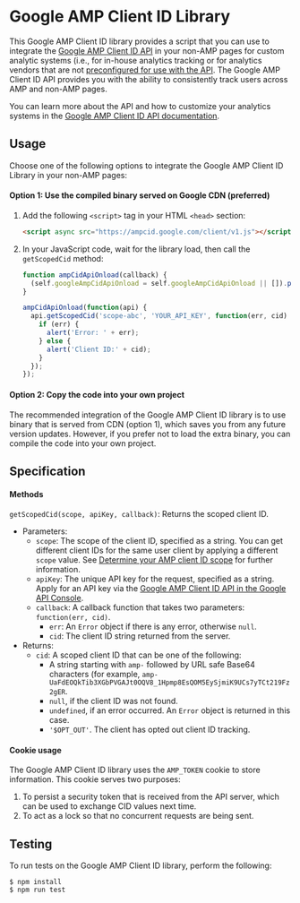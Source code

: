 # Google AMP Client ID Library

This Google AMP Client ID library provides a script that you can use to integrate the [Google AMP Client ID API](https://developers.google.com/amp/client-id/) in your non-AMP pages for custom analytic systems (i.e., for in-house analytics tracking or for analytics vendors that are not [preconfigured for use with the API](https://developers.google.com/amp/client-id/vendor). The Google AMP Client ID API provides you with the ability to consistently track users across AMP and non-AMP pages.

You can learn more about the API and how to customize your analytics systems in the [Google AMP Client ID API documentation](https://developers.google.com/amp/client-id/).


## Usage

Choose one of the following options to integrate the Google AMP Client ID Library in your non-AMP pages:

#### Option 1: Use the compiled binary served on Google CDN (preferred)

1.  Add the following `<script>` tag in your HTML `<head>` section:

    ```html
    <script async src="https://ampcid.google.com/client/v1.js"></script>
    ```
2.  In your JavaScript code, wait for the library load, then call the `getScopedCid` method:

    ```js
    function ampCidApiOnload(callback) {
      (self.googleAmpCidApiOnload = self.googleAmpCidApiOnload || []).push(callback);
    }

    ampCidApiOnload(function(api) {
      api.getScopedCid('scope-abc', 'YOUR_API_KEY', function(err, cid) {
        if (err) {
          alert('Error: ' + err);
        } else {
          alert('Client ID:' + cid);
        }
      });
    });
    ```

#### Option 2: Copy the code into your own project

The recommended integration of the Google AMP Client ID library is to use binary that is served from CDN (option 1),  which saves you from any future version updates. However, if you prefer not to load the extra binary, you can compile the code into your own project.


## Specification

#### Methods

`getScopedCid(scope, apiKey, callback)`: Returns the scoped client ID.

- Parameters:
  - `scope`: The scope of the client ID, specified as a string. You can get different client IDs for the same user client by applying a different `scope` value. See [Determine your AMP client ID scope](https://developers.google.com/amp/client-id/custom#scope) for further information.
  - `apiKey`: The unique API key for the request, specified as a string.  Apply for an API key via the [Google AMP Client ID API in the Google API Console](https://console.developers.google.com/apis/api/ampcid.googleapis.com/overview).
  - `callback`: A callback function that takes two parameters: `function(err, cid)`.
    - `err`: An `Error` object if there is any error, otherwise `null`.
    - `cid`: The client ID string returned from the server.
- Returns: 
  - `cid`:  A scoped client ID that can be one of the following:
    - A string starting with `amp-` followed by URL safe Base64 characters (for example, `amp-UaFdEOQkTib3XGbPVGAJt0OQV8_1Hpmp8EsQOM5EySjmiK9UCs7yTCt219Fz2gER`.
    - `null`, if the client ID was not found.
    - `undefined`, if an error occurred. An `Error` object is returned in this case.
    - `'$OPT_OUT'`. The client has opted out client ID tracking. 

#### Cookie usage

The  Google AMP Client ID library uses the `AMP_TOKEN` cookie to store information. This cookie serves two purposes:

1. To persist a security token that is received from the API server, which can be used to exchange CID values next time.
2.  To act as a lock so that no concurrent requests are being sent.


## Testing

To run tests on the Google AMP Client ID library, perform the following:

```
$ npm install
$ npm run test
```
